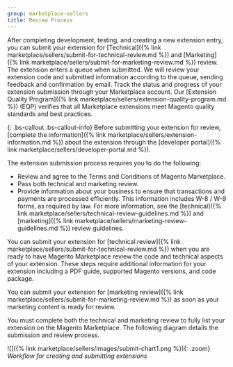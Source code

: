 ```yaml
---
group: marketplace-sellers
title: Review Process
---
```


After completing development, testing, and creating a new extension entry, you can submit your extension for [Technical]({% link marketplace/sellers/submit-for-technical-review.md %}) and [Marketing]({% link marketplace/sellers/submit-for-marketing-review.md %}) review. The extension enters a queue when submitted. We will review your extension code and submitted information according to the queue, sending feedback and confirmation by email. Track the status and progress of your extension submission through your Marketplace account. Our [Extension Quality Program]({% link marketplace/sellers/extension-quality-program.md %}) (EQP) verifies that all Marketplace extensions meet Magento quality standards and best practices.

{: .bs-callout .bs-callout-info}
Before submitting your extension for review, [complete the information]({% link marketplace/sellers/extension-information.md %}) about the extension through the [developer portal]({% link marketplace/sellers/developer-portal.md %}).

The extension submission process requires you to do the following:

-  Review and agree to the Terms and Conditions of Magento Marketplace.
-  Pass both technical and marketing review.
-  Provide information about your business to ensure that transactions and payments are processed efficiently. This information includes W-8 / W-9 forms, as required by law. For more information, see the [technical]({% link marketplace/sellers/technical-review-guidelines.md %}) and [marketing]({% link marketplace/sellers/marketing-review-guidelines.md %}) review guidelines.

You can submit your extension for [technical review]({% link marketplace/sellers/submit-for-technical-review.md %}) when you are ready to have Magento Marketplace review the code and technical aspects of your extension. These steps require additional information for your extension including a PDF guide, supported Magento versions, and code package.

You can submit your extension for [marketing review]({% link marketplace/sellers/submit-for-marketing-review.md %}) as soon as your marketing content is ready for review.

You must complete both the technical and marketing review to fully list your extension on the Magento Marketplace. The following diagram details the submission and review process.

![]({% link marketplace/sellers/images/submit-chart1.png %}){: .zoom}
_Workflow for creating and submitting extensions_
